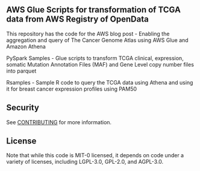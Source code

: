 ## AWS Glue Scripts for transformation of TCGA data from AWS Registry of OpenData

This repository has the code for the AWS blog post - Enabling the aggregation and query of The Cancer Genome Atlas using AWS Glue and Amazon Athena

PySpark Samples - Glue scripts to transform TCGA clinical, expression, somatic Mutation Annotation Files (MAF) and Gene Level copy number files into parquet

Rsamples - Sample R code to query the TCGA data using Athena and using it for breast cancer expression profiles using PAM50

## Security

See [CONTRIBUTING](CONTRIBUTING.md#security-issue-notifications) for more information.

## License

Note that while this code is MIT-0 licensed, it depends on code under a variety of licenses, including LGPL-3.0, GPL-2.0, and AGPL-3.0. 

